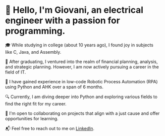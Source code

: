 # 👋 Hello, I'm Giovani, an electrical engineer with a passion for programming.

🎓 While studying in college (about 10 years ago), I found joy in subjects like C, Java, and Assembly.

🔮 After graduating, I ventured into the realm of financial planning, analysis, and strategic planning. However, I am now actively pursuing a career in the field of IT.

🎯 I have gained experience in low-code Robotic Process Automation (RPA) using Python and AHK over a span of 6 months.

🔍 Currently, I am diving deeper into Python and exploring various fields to find the right fit for my career.

💞 I'm open to collaborating on projects that align with a just cause and offer opportunities for learning.

📬 Feel free to reach out to me on [LinkedIn](https://www.linkedin.com/in/giovanibs).

